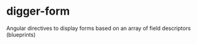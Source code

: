 digger-form
===========

Angular directives to display forms based on an array of field descriptors (blueprints)
